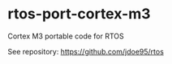 # rtos-port-cortex-m3
Cortex M3 portable code for RTOS

See repository:
https://github.com/jdoe95/rtos
